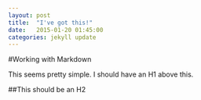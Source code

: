 ```yaml
---
layout: post
title:  "I've got this!"
date:   2015-01-20 01:45:00
categories: jekyll update
---
```


#Working with Markdown

This seems pretty simple. I should have an H1 above this.

##This should be an H2

